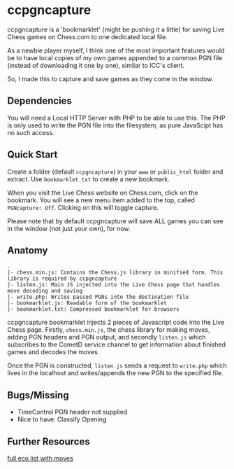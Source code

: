 ccpgncapture
============

ccpgncapture is a 'bookmarklet' (might be pushing it a little) for saving Live Chess games on Chess.com to one dedicated local file.

As a newbie player myself, I think one of the most important features would be to have local copies of my own games appended to a common PGN file (instead of downloading it one by one), similar to ICC's client.

So, I made this to capture and save games as they come in the window.

## Dependencies

You will need a Local HTTP Server with PHP to be able to use this. The PHP is only used to write the PGN file into the filesystem, as pure JavaScipt has no such access.

## Quick Start

Create a folder (default `ccpgncapture`) in your `www` or `public_html` folder and extract. Use `bookmarklet.txt` to create a new bookmark.

When you visit the Live Chess website on Chess.com, click on the bookmark. You will see a new menu item added to the top, called `PGNcapture: Off`. Clicking on this will toggle capture.

Please note that by default ccpgncapture will save ALL games you can see in the window (not just your own), for now.

## Anatomy

```
.
|- chess.min.js: Contains the Chess.js library in minified form. This library is required by ccpgncapture
|- listen.js: Main JS injected into the Live Chess page that handles move decoding and saving
|- write.php: Writes passed PGNs into the destination file
|- bookmarklet.js: Readable form of the bookmarklet
|- bookmarklet.txt: Compressed bookmarklet for browsers
```

ccpgncapture bookmarklet injects 2 pieces of Javascript code into the Live Chess page. Firstly, `chess.min.js`, the chess library for making moves, adding PGN headers and PGN output, and secondly `listen.js` which subscribes to the CometD service channel to get information about finished games and decodes the moves.

Once the PGN is constructed, `listen.js` sends a request to `write.php` which lives in the localhost and writes/appends the new PGN to the specified file.

## Bugs/Missing

* TimeControl PGN header not supplied
* Nice to have: Classify Opening

## Further Resources

[full eco list with moves](http://www.geocities.com/siliconvalley/lab/7378/moves.htm)